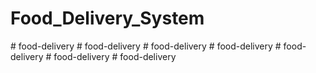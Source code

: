 # Food_Delivery_System
 
#   f o o d - d e l i v e r y  
 #   f o o d - d e l i v e r y  
 #   f o o d - d e l i v e r y  
 #   f o o d - d e l i v e r y  
 #   f o o d - d e l i v e r y  
 #   f o o d - d e l i v e r y  
 #   f o o d - d e l i v e r y  
 